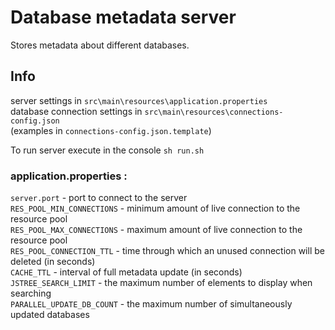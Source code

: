 # Database metadata server
Stores metadata about different databases.

## Info
server settings in `src\main\resources\application.properties`  
database connection settings in `src\main\resources\connections-config.json`  
(examples in `connections-config.json.template`)

To run server execute in the console `sh run.sh`


### application.properties :
`server.port` - port to connect to the server  
`RES_POOL_MIN_CONNECTIONS` - minimum amount of live connection to the resource pool  
`RES_POOL_MAX_CONNECTIONS` - maximum amount of live connection to the resource pool  
`RES_POOL_CONNECTION_TTL` - time through which an unused connection will be deleted (in seconds)  
`CACHE_TTL` - interval of full metadata update (in seconds)  
`JSTREE_SEARCH_LIMIT` - the maximum number of elements to display when searching  
`PARALLEL_UPDATE_DB_COUNT` - the maximum number of simultaneously updated databases   